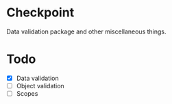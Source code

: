 # Checkpoint

Data validation package and other miscellaneous things.

# Todo

- [x] Data validation
- [ ] Object validation
- [ ] Scopes
